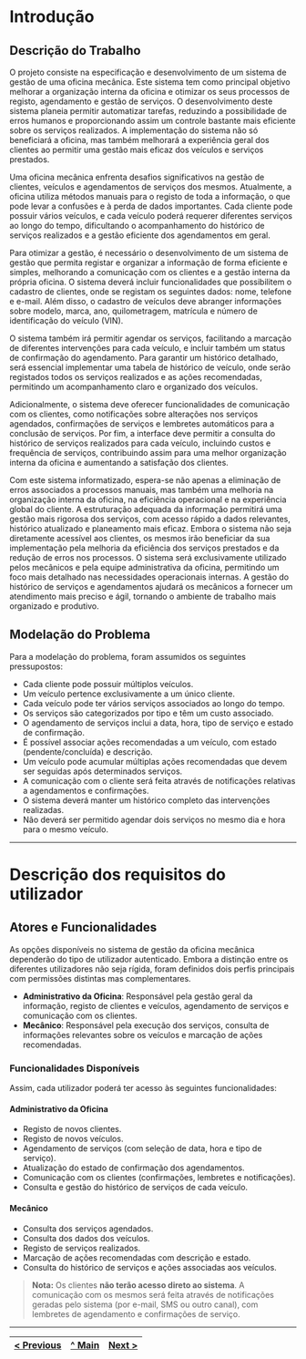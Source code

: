 # Introdução

## Descrição do Trabalho

O projeto consiste na especificação e desenvolvimento de um sistema de gestão de uma oficina mecânica. Este sistema tem como principal objetivo melhorar a organização interna da oficina e otimizar os seus processos de registo, agendamento e gestão de serviços. O desenvolvimento deste sistema planeia permitir automatizar tarefas, reduzindo a possibilidade de erros humanos e proporcionando assim um controle bastante mais eficiente sobre os serviços realizados. A implementação do sistema não só beneficiará a oficina, mas também melhorará a experiência geral dos clientes ao permitir uma gestão mais eficaz dos veículos e serviços prestados.

Uma oficina mecânica enfrenta desafios significativos na gestão de clientes, veículos e agendamentos de serviços dos mesmos. Atualmente, a oficina utiliza métodos manuais para o registo de toda a informação, o que pode levar a confusões e à perda de dados importantes. Cada cliente pode possuir vários veículos, e cada veículo poderá requerer diferentes serviços ao longo do tempo, dificultando o acompanhamento do histórico de serviços realizados e a gestão eficiente dos agendamentos em geral.

Para otimizar a gestão, é necessário o desenvolvimento de um sistema de gestão que permita registar e organizar a informação de forma eficiente e simples, melhorando a comunicação com os clientes e a gestão interna da própria oficina. O sistema deverá incluir funcionalidades que possibilitem o cadastro de clientes, onde se registam os seguintes dados: nome, telefone e e-mail. Além disso, o cadastro de veículos deve abranger informações sobre modelo, marca, ano, quilometragem, matrícula e número de identificação do veículo (VIN).

O sistema também irá permitir agendar os serviços, facilitando a marcação de diferentes intervenções para cada veículo, e incluir também um status de confirmação do agendamento. Para garantir um histórico detalhado, será essencial implementar uma tabela de histórico de veículo, onde serão registados todos os serviços realizados e as ações recomendadas, permitindo um acompanhamento claro e organizado dos veículos.

Adicionalmente, o sistema deve oferecer funcionalidades de comunicação com os clientes, como notificações sobre alterações nos serviços agendados, confirmações de serviços e lembretes automáticos para a conclusão de serviços. Por fim, a interface deve permitir a consulta do histórico de serviços realizados para cada veículo, incluindo custos e frequência de serviços, contribuindo assim para uma melhor organização interna da oficina e aumentando a satisfação dos clientes.

Com este sistema informatizado, espera-se não apenas a eliminação de erros associados a processos manuais, mas também uma melhoria na organização interna da oficina, na eficiência operacional e na experiência global do cliente. A estruturação adequada da informação permitirá uma gestão mais rigorosa dos serviços, com acesso rápido a dados relevantes, histórico atualizado e planeamento mais eficaz. Embora o sistema não seja diretamente acessível aos clientes, os mesmos irão beneficiar da sua implementação pela melhoria da eficiência dos serviços prestados e da redução de erros nos processos. O sistema será exclusivamente utilizado pelos mecânicos e pela equipe administrativa da oficina, permitindo um foco mais detalhado nas necessidades operacionais internas. A gestão do histórico de serviços e agendamentos ajudará os mecânicos a fornecer um atendimento mais preciso e ágil, tornando o ambiente de trabalho mais organizado e produtivo.

## Modelação do Problema

Para a modelação do problema, foram assumidos os seguintes pressupostos:

- Cada cliente pode possuir múltiplos veículos.
- Um veículo pertence exclusivamente a um único cliente.
- Cada veículo pode ter vários serviços associados ao longo do tempo.
- Os serviços são categorizados por tipo e têm um custo associado.
- O agendamento de serviços inclui a data, hora, tipo de serviço e estado de confirmação.
- É possível associar ações recomendadas a um veículo, com estado (pendente/concluída) e descrição.
- Um veículo pode acumular múltiplas ações recomendadas que devem ser seguidas após determinados serviços.
- A comunicação com o cliente será feita através de notificações relativas a agendamentos e confirmações.
- O sistema deverá manter um histórico completo das intervenções realizadas.
- Não deverá ser permitido agendar dois serviços no mesmo dia e hora para o mesmo veículo.

---

# Descrição dos requisitos do utilizador

## Atores e Funcionalidades

As opções disponíveis no sistema de gestão da oficina mecânica dependerão do tipo de utilizador autenticado. Embora a distinção entre os diferentes utilizadores não seja rígida, foram definidos dois perfis principais com permissões distintas mas complementares.

- **Administrativo da Oficina**: Responsável pela gestão geral da informação, registo de clientes e veículos, agendamento de serviços e comunicação com os clientes.
- **Mecânico**: Responsável pela execução dos serviços, consulta de informações relevantes sobre os veículos e marcação de ações recomendadas.

### Funcionalidades Disponíveis

Assim, cada utilizador poderá ter acesso às seguintes funcionalidades:

#### Administrativo da Oficina
- Registo de novos clientes.
- Registo de novos veículos.
- Agendamento de serviços (com seleção de data, hora e tipo de serviço).
- Atualização do estado de confirmação dos agendamentos.
- Comunicação com os clientes (confirmações, lembretes e notificações).
- Consulta e gestão do histórico de serviços de cada veículo.

#### Mecânico
- Consulta dos serviços agendados.
- Consulta dos dados dos veículos.
- Registo de serviços realizados.
- Marcação de ações recomendadas com descrição e estado.
- Consulta do histórico de serviços e ações associadas aos veículos.

> **Nota:** Os clientes **não terão acesso direto ao sistema**. A comunicação com os mesmos será feita através de notificações geradas pelo sistema (por e-mail, SMS ou outro canal), com lembretes de agendamento e confirmações de serviço.

---

| [< Previous](REBD00.md) | [^ Main](../../README.md) | [Next >](REBD02.md) |
|:----------------------------------:|:----------------------------------:|:----------------------------------:|
